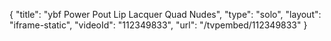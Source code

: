 {
    "title": "ybf Power Pout Lip Lacquer Quad  Nudes",
    "type": "solo",
    "layout": "iframe-static",
    "videoId": "112349833",
    "url": "\/tvpembed\/112349833"
}
